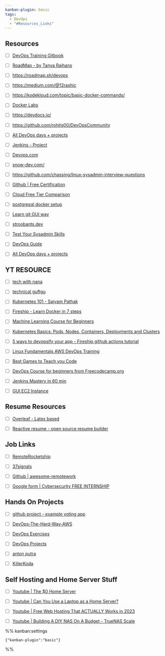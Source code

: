 ```yaml
---
kanban-plugin: basic
tags:
  - DevOps
  - "#Resources_Links"
---
```



## Resources

- [ ] [DevOps Training Gitbook](https://tkssharma-devops.gitbook.io/devops-training/)
- [ ] [RoadMap - by Tanya Rajhans](https://whimsical.com/devops-roadmap-by-tanya-rajhans-Gzg5CcLQgAV8oUDbtdMXbk)
- [ ] https://roadmap.sh/devops
- [ ] https://medium.com/@12rashic
- [ ] https://kodekloud.com/topic/basic-docker-commands/
- [ ] [Docker Labs](https://kodekloud.com/topic/labs-basic-docker-commands-beta-3/)
- [ ] https://devdocs.io/
- [ ] https://github.com/rohitg00/DevOpsCommunity
- [ ] [All DevOps days + projects](https://medium.com/@saurabhdahibhate50)
- [ ] [Jenkins - Project](https://medium.com/@rajani103/jenkins-cicd-with-github-integration-c9790cd4d6fb)
- [ ] [Devops.com](https:/devops.com)
- [ ] [snow-dev.com/](https://snow-dev.com/)
- [ ] https://github.com/chassing/linux-sysadmin-interview-questions
- [ ] [Github | Free Certification](https://github.com/cloudcommunity/Free-Certifications)
- [ ] [Cloud Free Tier Comparison](https://github.com/cloudcommunity/Cloud-Free-Tier-Comparison)
- [ ] [postgresql docker setup](https://www.baeldung.com/ops/postgresql-docker-setup)
- [ ] [Learn git GUI way](https://learngitbranching.js.org/)
- [ ] [stroobants.dev](https://stroobants.dev/)
- [ ] [Test Your Sysadmin Skills](https://github.com/trimstray/test-your-sysadmin-skills)
- [ ] [DevOps Guide](https://github.com/Tikam02/DevOps-Guide)
- [ ] [All DevOps days + projects](https://medium.com/@saurabhdahibhate50)


## YT RESOURCE

- [ ] [tech with nana](https://tkssharma-devops.gitbook.io/devops-training/)
- [ ] [technical guftgu](https://www.youtube.com/watch?v=eX3ZimWWHh4&list=PLBGx66SQNZ8aPsFDwb79JrS2KQBTIZo10)
- [ ] [Kubernetes 101 - Saiyam Pathak](https://www.youtube.com/watch?v=PN3VqbZqmD8)
- [ ] [Fireship - Learn Docker in 7 steps](https://www.youtube.com/watch?v=gAkwW2tuIqE)
- [ ] [Machine Learning Course for Beginners](https://www.youtube.com/watch?v=NWONeJKn6kc)
- [ ] [Kubernetes Basics: Pods, Nodes, Containers, Deployments and Clusters](https://www.youtube.com/watch?v=B_X4l4HSgtc)
- [ ] [5 ways to devopsify your app - Fireship github actions tutorial](https://www.youtube.com/watch?v=eB0nUzAI7M8)
- [ ] [Linux Fundamentals AWS DevOps Training](https://www.youtube.com/watch?v=QZv9eQvr15I)
- [ ] [Best Games to Teach you Code](https://www.youtube.com/watch?v=A8SythA_P_U)
- [ ] [DevOps Course for beginners from Freecodecamp.org](https://youtu.be/j5Zsa_eOXeY)
- [ ] [Jenkins Mastery in 60 min](https://www.youtube.com/watch?v=GnlJfu1vfGE)
- [ ] [GUI EC2 Instance](https://www.youtube.com/watch?v=foCG_mH8bxk)


## Resume Resources

- [ ] [Overleaf - Latex based](https://www.overleaf.com/)
- [ ] [Reactive resume - open source resume builder](https://rxresu.me/)


## Job Links

- [ ] [RemoteRocketship](https://www.remoterocketship.com/)
- [ ] [37signals](https://37signals.com/)
- [ ] [Github | awesome-remotework](https://github.com/hugo53/awesome-RemoteWork)
- [ ] [Google form | Cybersecurity FREE INTERNSHIP](https://docs.google.com/forms/d/e/1FAIpQLSdddr_JaCY6zRFfm2dVMDm2tFmW1q3l-Oo5S2zoNeUKDV_CRw/viewform)


## Hands On Projects

- [ ] [github project - example voting app](https://github.com/dockersamples/example-voting-app)
- [ ] [DevOps-The-Hard-Way-AWS](https://github.com/AdminTurnedDevOps/DevOps-The-Hard-Way-AWS)
- [ ] [DevOps Exercises](https://github.com/bregman-arie/devops-exercises)
- [ ] [DevOps Projects](https://github.com/Abhinav-26/DevOps-Projects)
- [ ] [anton putra](https://github.com/antonputra/tutorials/blob/main/docs/contents.md)
- [ ] [KillerKoda](https://killerkoda.com)


## Self Hosting and Home Server Stuff

- [ ] [Youtube | The $0 Home Server](https://www.youtube.com/watch?v=IuRWqzfX1ik)
- [ ] [Youtube | Can You Use a Laptop as a Home Server?](https://www.youtube.com/watch?v=zzRo0unYOeE)
- [ ] [Youtube | Free Web Hosting That ACTUALLY Works in 2023](https://www.youtube.com/watch?v=rrHrcRMRTtQ)
- [ ] [Youtube | Building A DIY NAS On A Budget - TrueNAS Scale](https://www.youtube.com/watch?v=jf_5FaVFnrU)




%% kanban:settings
```
{"kanban-plugin":"basic"}
```
%%